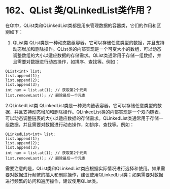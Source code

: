 # 162、QList 类/QLinkedList类作用？

在Qt中，QList类和QLinkedList类都是用来管理数据的容器类，它们的作用和区别如下：

1. QList类 QList类是一种动态数组容器，它可以存储任意类型的数据，并且支持动态增加和删除操作。QList类的内部实现是一个可变大小的数组，可以动态调整数组的大小以适应数据的存储需求。QList类通常用于存储一组数据，并且需要对数据进行动态操作，如排序、查找等。例如：

```
QList<int> list;
list.append(1);
list.append(2);
list.append(3);
int num = list.at(1); // 获取第2个元素
list.removeLast(); // 删除最后一个元素
```

2.QLinkedList类 QLinkedList类是一种双向链表容器，它可以存储任意类型的数据，并且支持动态增加和删除操作。QLinkedList类的内部实现是一个双向链表，可以动态调整链表的大小以适应数据的存储需求。QLinkedList类通常用于存储一组数据，并且需要对数据进行动态操作，如排序、查找等。例如：

```
QLinkedList<int> list;
list.append(1);
list.append(2);
list.append(3);
int num = list.at(1); // 获取第2个元素
list.removeLast(); // 删除最后一个元素
```

需要注意的是，QList类和QLinkedList类应根据实际情况进行选择和使用。如果需要对数据进行频繁的插入和删除操作，建议使用QLinkedList类；如果需要对数据进行频繁的访问和遍历操作，建议使用QList类。 

